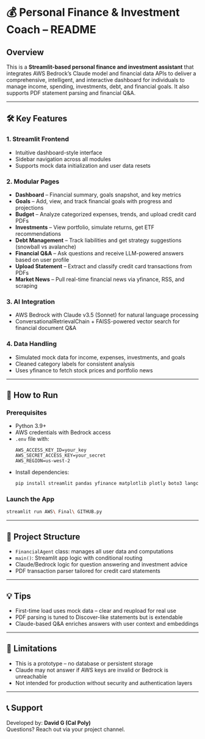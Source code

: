 
# 💰 Personal Finance & Investment Coach – README

## Overview

This is a **Streamlit-based personal finance and investment assistant** that integrates AWS Bedrock’s Claude model and financial data APIs to deliver a comprehensive, intelligent, and interactive dashboard for individuals to manage income, spending, investments, debt, and financial goals. It also supports PDF statement parsing and financial Q&A.

---

## 🛠️ Key Features

### 1. **Streamlit Frontend**
- Intuitive dashboard-style interface
- Sidebar navigation across all modules
- Supports mock data initialization and user data resets

### 2. **Modular Pages**
- **Dashboard** – Financial summary, goals snapshot, and key metrics
- **Goals** – Add, view, and track financial goals with progress and projections
- **Budget** – Analyze categorized expenses, trends, and upload credit card PDFs
- **Investments** – View portfolio, simulate returns, get ETF recommendations
- **Debt Management** – Track liabilities and get strategy suggestions (snowball vs avalanche)
- **Financial Q&A** – Ask questions and receive LLM-powered answers based on user profile
- **Upload Statement** – Extract and classify credit card transactions from PDFs
- **Market News** – Pull real-time financial news via yfinance, RSS, and scraping

### 3. **AI Integration**
- AWS Bedrock with Claude v3.5 (Sonnet) for natural language processing
- ConversationalRetrievalChain + FAISS-powered vector search for financial document Q&A

### 4. **Data Handling**
- Simulated mock data for income, expenses, investments, and goals
- Cleaned category labels for consistent analysis
- Uses yfinance to fetch stock prices and portfolio news

---

## 🔧 How to Run

### Prerequisites
- Python 3.9+
- AWS credentials with Bedrock access
- `.env` file with:
  ```
  AWS_ACCESS_KEY_ID=your_key
  AWS_SECRET_ACCESS_KEY=your_secret
  AWS_REGION=us-west-2
  ```
- Install dependencies:
  ```bash
  pip install streamlit pandas yfinance matplotlib plotly boto3 langchain faiss-cpu python-dotenv feedparser PyPDF2
  ```

### Launch the App
```bash
streamlit run AWS\ Final\ GITHUB.py
```

---

## 📂 Project Structure
- `FinancialAgent` class: manages all user data and computations
- `main()`: Streamlit app logic with conditional routing
- Claude/Bedrock logic for question answering and investment advice
- PDF transaction parser tailored for credit card statements

---

## 💡 Tips
- First-time load uses mock data – clear and reupload for real use
- PDF parsing is tuned to Discover-like statements but is extendable
- Claude-based Q&A enriches answers with user context and embeddings

---

## 📌 Limitations
- This is a prototype – no database or persistent storage
- Claude may not answer if AWS keys are invalid or Bedrock is unreachable
- Not intended for production without security and authentication layers

---

## 📞 Support
Developed by: **David G (Cal Poly)**  
Questions? Reach out via your project channel.
